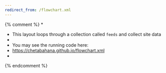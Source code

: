 ```yaml
---
redirect_from: /flowchart.xml
---
```

{% comment %}
*
*  This layout loops through a collection called `feeds` and collect site data 
*
*  You may see the running code here:
*  https://chetabahana.github.io/flowchart.xml
*
{% endcomment %}
